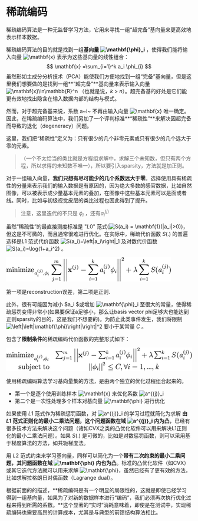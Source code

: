 # 稀疏编码

稀疏编码算法是一种无监督学习方法，它用来寻找一组“超完备”基向量来更高效地表示样本数据。

稀疏编码算法的目的就是找到一组**基向量 ![\mathbf{\phi}_i](http://ufldl.stanford.edu/wiki/images/math/9/6/f/96f401a31a42b4a238dbe0c5be68a746.png)** ，使得我们能将输入向量 ![\mathbf{x}](http://ufldl.stanford.edu/wiki/images/math/3/c/6/3c66d9170d4c3fb75456e1a9fc6ead37.png) 表示为这些基向量的线性组合： 
$$
\mathbf{x} =\sum_{i=1}^k a_i \phi_{i}
$$
虽然形如主成分分析技术（PCA）能使我们方便地找到一组“完备”基向量，但是这里我们想要做的是找到一组**“超完备”**基向量来表示输入向量 ![\mathbf{x}\in\mathbb{R}^n](http://ufldl.stanford.edu/wiki/images/math/a/0/c/a0c529368bdcd396825fbe6bbbfb9fa8.png) （也就是说，*k* > *n*）。超完备基的好处是它们能更有效地找出隐含在输入数据内部的结构与模式。

然而，对于超完备基来说，系数 a~i~ 不再由输入向量 ![\mathbf{x}](http://ufldl.stanford.edu/wiki/images/math/3/c/6/3c66d9170d4c3fb75456e1a9fc6ead37.png) 唯一确定。因此，在稀疏编码算法中，我们另加了一个评判标准**“稀疏性”**来解决因超完备而导致的退化（degeneracy）问题。

这里，我们把“稀疏性”定义为：只有很少的几个非零元素或只有很少的几个远大于零的元素。

> （一个不太恰当的类比就是方程组求解中，求解三个未知数，但只有两个方程，所以求得的未知数不唯一），所以要引入sparsity，方法就是加正则。

对于一组输入向量，**我们只想有尽可能少的几个系数远大于零**。选择使用具有稀疏性的分量来表示我们的输入数据是有原因的，因为绝大多数的感官数据，比如自然图像，可以被表示成少量基本元素的叠加，在图像中这些基本元素可以是面或者线。同时，比如与初级视觉皮层的类比过程也因此得到了提升。

> 注意，这里迭代的不只是 $\phi_{i}$ ，还有$a_{i}^{(j)}$ 

虽然“稀疏性”的最直接测度标准是 "*L*0" 范式(![S(a_i) = \mathbf{1}(|a_i|>0)](http://ufldl.stanford.edu/wiki/images/math/9/2/0/9201129fb038db6903ec61196798181d.png))，但这是不可微的，而且通常很难进行优化。在实际中，稀疏代价函数 *S*(.) 的普遍选择是*L*1 范式代价函数 ![S(a_i)=\left|a_i\right|_1 ](http://ufldl.stanford.edu/wiki/images/math/a/8/8/a884849a26a901395faa9eede9b00e81.png) 及对数代价函数 ![S(a_i)=\log(1+a_i^2)](http://ufldl.stanford.edu/wiki/images/math/c/8/f/c8f980972ea11e452e9d5031c44f95f6.png) 。 

![img](assets/f110901ddedcba59e339de5f16c547da.png)

第一项是reconstruction误差，第二项是正则.

此外，很有可能因为减小 $a_i $或增加 ![\mathbf{\phi}_i](http://ufldl.stanford.edu/wiki/images/math/9/6/f/96f401a31a42b4a238dbe0c5be68a746.png) 至很大的常量，使得稀疏惩罚变得非常小(如果要保证a足够小，那么让basis vector phi足够大也能达到正则sparsity的目的，这是我们不想要的)。为防止此类事件发生，我们将限制 ![\left|\left|\mathbf{\phi}\right|\right|^2](http://ufldl.stanford.edu/wiki/images/math/1/6/2/162a65a67f9ad82157da95a835185ede.png) 要小于某常量 *C* 。

包含了**限制条件**的稀疏编码代价函数的完整形式如下： 

![img](assets/a93c6a5d7e7a22c66e82490be078b2af.png)

使用稀疏编码算法学习基向量集的方法，是由两个独立的优化过程组合起来的。

* 第一个是逐个使用训练样本 ![\mathbf{x}](http://ufldl.stanford.edu/wiki/images/math/3/c/6/3c66d9170d4c3fb75456e1a9fc6ead37.png) 来优化系数 ![a^{(j)}_i](http://ufldl.stanford.edu/wiki/images/math/a/a/5/aa52f3c4e4bbcf7defbe2a8b936bc78e.png)
* 第二个是一次性处理多个样本对基向量 ![\mathbf{\phi}](http://ufldl.stanford.edu/wiki/images/math/a/a/9/aa970cc66d8a8408dd1811b678a367b0.png) 进行优化

如果使用 *L*1 范式作为稀疏惩罚函数，对 ![a^{(j)}_i](http://ufldl.stanford.edu/wiki/images/math/a/a/5/aa52f3c4e4bbcf7defbe2a8b936bc78e.png) 的学习过程就简化为求解 **由 *L*1 范式正则化的最小二乘法问题，这个问题函数在域 ![a^{(j)}_i](http://ufldl.stanford.edu/wiki/images/math/a/a/5/aa52f3c4e4bbcf7defbe2a8b936bc78e.png) 内为凸**，已经有很多技术方法来解决这个问题（诸如CVX之类的凸优化软件可以用来解决L1正则化的最小二乘法问题）。如果 *S*(.) 是可微的，比如是对数惩罚函数，则可以采用基于梯度算法的方法，如共轭梯度法。 

用 *L*2 范式约束来学习基向量，同样可以简化为一个**带有二次约束的最小二乘问题，其问题函数在域 ![\mathbf{\phi}](http://ufldl.stanford.edu/wiki/images/math/a/a/9/aa970cc66d8a8408dd1811b678a367b0.png) 内也为凸**。标准的凸优化软件（如CVX）或其它迭代方法就可以用来求解 ![\mathbf{\phi}](http://ufldl.stanford.edu/wiki/images/math/a/a/9/aa970cc66d8a8408dd1811b678a367b0.png)，虽然已经有了更有效的方法，比如求解拉格朗日对偶函数（Lagrange dual）。 

根据前面的的描述，**稀疏编码是有一个明显的局限性的，这就是即使已经学习得到一组基向量，如果为了对新的数据样本进行“编码”，我们必须再次执行优化过程来得到所需的系数。**这个显著的“实时”消耗意味着，即使是在测试中，实现稀疏编码也需要高昂的计算成本，尤其是与典型的前馈结构算法相比。 